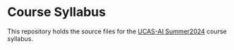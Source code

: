 # Course Syllabus

This repository holds the source files for the [UCAS-AI Summer2024] course syllabus.

[UCAS-AI Summer2024]: [https://wangshaonan.github.io/Computational-Linguistics-for-Brain-Encoding-and-Decoding/]
